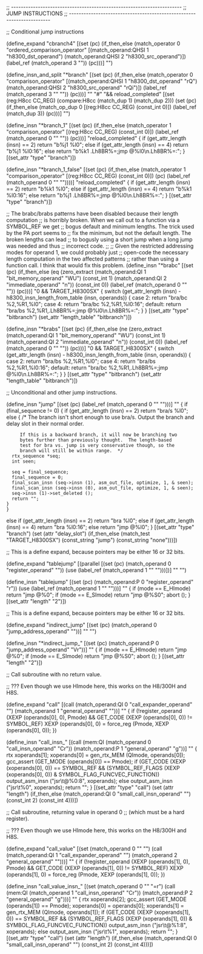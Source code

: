 ;; ----------------------------------------------------------------------
;; JUMP INSTRUCTIONS
;; ----------------------------------------------------------------------

;; Conditional jump instructions

(define_expand "cbranch<mode>4"
  [(set (pc)
	(if_then_else (match_operator 0 "ordered_comparison_operator"
		        [(match_operand:QHSI 1 "h8300_dst_operand")
			 (match_operand:QHSI 2 "h8300_src_operand")])
		      (label_ref (match_operand 3 ""))
		      (pc)))]
  "")

(define_insn_and_split "*branch"
  [(set (pc)
	(if_then_else (match_operator 0 "comparison_operator"
		       [(match_operand:QHSI 1 "h8300_dst_operand" "rQ")
			(match_operand:QHSI 2 "h8300_src_operand" "rQi")])
		      (label_ref (match_operand 3 "" ""))
		      (pc)))]
  ""
  "#"
  "&& reload_completed"
  [(set (reg:H8cc CC_REG)
	(compare:H8cc (match_dup 1) (match_dup 2)))
   (set (pc)
	(if_then_else (match_op_dup 0
		       [(reg:H8cc CC_REG) (const_int 0)])
		      (label_ref (match_dup 3)) (pc)))]
  "")

(define_insn "*branch_1"
  [(set (pc)
	(if_then_else (match_operator 1 "comparison_operator"
		       [(reg:H8cc CC_REG) (const_int 0)])
		      (label_ref (match_operand 0 "" ""))
		      (pc)))]
  "reload_completed"
{
  if (get_attr_length (insn) == 2)
    return "b%j1	%l0";
  else if (get_attr_length (insn) == 4)
    return "b%j1	%l0:16";
  else
    return "b%k1	.Lh8BR%=\;jmp	@%l0\\n.Lh8BR%=:";
}
 [(set_attr "type" "branch")])


(define_insn "*branch_1_false"
  [(set (pc)
	(if_then_else (match_operator 1 "comparison_operator"
		       [(reg:H8cc CC_REG) (const_int 0)])
		      (pc)
		      (label_ref (match_operand 0 "" ""))))]
  "reload_completed"
{
  if (get_attr_length (insn) == 2)
    return "b%k1	%l0";
  else if (get_attr_length (insn) == 4)
    return "b%k1	%l0:16";
  else
    return "b%j1	.Lh8BR%=\;jmp	@%l0\\n.Lh8BR%=:";
}
 [(set_attr "type" "branch")])

;; The brabc/brabs patterns have been disabled because their length computation
;; is horribly broken.  When we call out to a function via a SYMBOL_REF we get
;; bogus default and minimum lengths.  The trick used by the PA port seems to
;; fix the minimum, but not the default length.  The broken lengths can lead
;; to bogusly using a short jump when a long jump was needed and thus
;; incorrect code.
;;
;; Given the restricted addressing modes for operand 1, we could probably just
;; open-code the necessary length computation in the two affected patterns
;; rather than using a function call.  I think that would fix this problem.
(define_insn "*brabc"
  [(set (pc)
	(if_then_else (eq (zero_extract (match_operand:QI 1 "bit_memory_operand" "WU")
					(const_int 1)
					(match_operand:QI 2 "immediate_operand" "n"))
			  (const_int 0))
		      (label_ref (match_operand 0 "" ""))
		      (pc)))]
  "0 && TARGET_H8300SX"
{
  switch (get_attr_length (insn)
	  - h8300_insn_length_from_table (insn, operands))
    {
    case 2:
      return "bra/bc	%2,%R1,%l0";
    case 4:
      return "bra/bc	%2,%R1,%l0:16";
    default:
      return "bra/bs	%2,%R1,.Lh8BR%=\;jmp	@%l0\\n.Lh8BR%=:";
    }
}
  [(set_attr "type" "bitbranch")
   (set_attr "length_table" "bitbranch")])

(define_insn "*brabs"
  [(set (pc)
	(if_then_else (ne (zero_extract (match_operand:QI 1 "bit_memory_operand" "WU")
					(const_int 1)
					(match_operand:QI 2 "immediate_operand" "n"))
			  (const_int 0))
		      (label_ref (match_operand 0 "" ""))
		      (pc)))]
  "0 && TARGET_H8300SX"
{
  switch (get_attr_length (insn)
	  - h8300_insn_length_from_table (insn, operands))
    {
    case 2:
      return "bra/bs	%2,%R1,%l0";
    case 4:
      return "bra/bs	%2,%R1,%l0:16";
    default:
      return "bra/bc	%2,%R1,.Lh8BR%=\;jmp	@%l0\\n.Lh8BR%=:";
    }
}
  [(set_attr "type" "bitbranch")
   (set_attr "length_table" "bitbranch")])

;; Unconditional and other jump instructions.

(define_insn "jump"
  [(set (pc)
	(label_ref (match_operand 0 "" "")))]
  ""
{
  if (final_sequence != 0)
    {
      if (get_attr_length (insn) == 2)
	return "bra/s	%l0";
      else
	{
	  /* The branch isn't short enough to use bra/s.  Output the
	     branch and delay slot in their normal order.

	     If this is a backward branch, it will now be branching two
	     bytes further than previously thought.  The length-based
	     test for bra vs. jump is very conservative though, so the
	     branch will still be within range.  */
	  rtx_sequence *seq;
	  int seen;

	  seq = final_sequence;
	  final_sequence = 0;
	  final_scan_insn (seq->insn (1), asm_out_file, optimize, 1, & seen);
	  final_scan_insn (seq->insn (0), asm_out_file, optimize, 1, & seen);
	  seq->insn (1)->set_deleted ();
	  return "";
	}
    }
  else if (get_attr_length (insn) == 2)
    return "bra	%l0";
  else if (get_attr_length (insn) == 4)
    return "bra	%l0:16";
  else
    return "jmp	@%l0";
}
  [(set_attr "type" "branch")
   (set (attr "delay_slot")
	(if_then_else (match_test "TARGET_H8300SX")
		      (const_string "jump")
		      (const_string "none")))])

;; This is a define expand, because pointers may be either 16 or 32 bits.

(define_expand "tablejump"
  [(parallel [(set (pc) (match_operand 0 "register_operand" ""))
	      (use (label_ref (match_operand 1 "" "")))])]
  ""
  "")

(define_insn "tablejump<mode>"
  [(set (pc) (match_operand:P 0 "register_operand" "r"))
   (use (label_ref (match_operand 1 "" "")))]
  ""
  {
    if (<MODE>mode == E_HImode)
      return "jmp	@%0";
    if (<MODE>mode == E_SImode)
      return "jmp	@%S0";
    abort ();
  }
  [(set_attr "length" "2")])

;; This is a define expand, because pointers may be either 16 or 32 bits.

(define_expand "indirect_jump"
  [(set (pc) (match_operand 0 "jump_address_operand" ""))]
  ""
  "")

(define_insn "*indirect_jump_<mode>"
  [(set (pc) (match_operand:P 0 "jump_address_operand" "Vr"))]
  ""
  {
    if (<MODE>mode == E_HImode)
      return "jmp	@%0";
    if (<MODE>mode == E_SImode)
      return "jmp	@%S0";
    abort ();
  }
  [(set_attr "length" "2")])

;; Call subroutine with no return value.

;; ??? Even though we use HImode here, this works on the H8/300H and H8S.

(define_expand "call"
  [(call (match_operand:QI 0 "call_expander_operand" "")
	 (match_operand 1 "general_operand" ""))]
  ""
  {
    if (!register_operand (XEXP (operands[0], 0), Pmode)
	&& GET_CODE (XEXP (operands[0], 0)) != SYMBOL_REF)
      XEXP (operands[0], 0) = force_reg (Pmode, XEXP (operands[0], 0));
  })

(define_insn "call_insn_<mode>"
  [(call (mem:QI (match_operand 0 "call_insn_operand" "Cr"))
	         (match_operand:P 1 "general_operand" "g"))]
  ""
{
  rtx xoperands[1];
  xoperands[0] = gen_rtx_MEM (QImode, operands[0]);
  gcc_assert (GET_MODE (operands[0]) == Pmode);
  if (GET_CODE (XEXP (xoperands[0], 0)) == SYMBOL_REF
      && (SYMBOL_REF_FLAGS (XEXP (xoperands[0], 0)) & SYMBOL_FLAG_FUNCVEC_FUNCTION))
    output_asm_insn ("jsr\\t@%0:8", xoperands);
  else
    output_asm_insn ("jsr\\t%0", xoperands);
  return "";
}
  [(set_attr "type" "call")
   (set (attr "length")
	(if_then_else (match_operand:QI 0 "small_call_insn_operand" "")
		      (const_int 2)
		      (const_int 4)))])

;; Call subroutine, returning value in operand 0
;; (which must be a hard register).

;; ??? Even though we use HImode here, this works on the H8/300H and H8S.

(define_expand "call_value"
  [(set (match_operand 0 "" "")
	(call (match_operand:QI 1 "call_expander_operand" "")
	      (match_operand 2 "general_operand" "")))]
  ""
  {
    if (!register_operand (XEXP (operands[1], 0), Pmode)
	&& GET_CODE (XEXP (operands[1], 0)) != SYMBOL_REF)
      XEXP (operands[1], 0) = force_reg (Pmode, XEXP (operands[1], 0));
  })

(define_insn "call_value_insn_<mode>"
  [(set (match_operand 0 "" "=r")
	(call (mem:QI (match_operand 1 "call_insn_operand" "Cr"))
		      (match_operand:P 2 "general_operand" "g")))]
  ""
{
  rtx xoperands[2];
  gcc_assert (GET_MODE (operands[1]) == Pmode);
  xoperands[0] = operands[0];
  xoperands[1] = gen_rtx_MEM (QImode, operands[1]);
  if (GET_CODE (XEXP (xoperands[1], 0)) == SYMBOL_REF
      && (SYMBOL_REF_FLAGS (XEXP (xoperands[1], 0)) & SYMBOL_FLAG_FUNCVEC_FUNCTION))
    output_asm_insn ("jsr\\t@%1:8", xoperands);
  else
    output_asm_insn ("jsr\\t%1", xoperands);
  return "";
}
  [(set_attr "type" "call")
   (set (attr "length")
	(if_then_else (match_operand:QI 0 "small_call_insn_operand" "")
		      (const_int 2)
		      (const_int 4)))])

